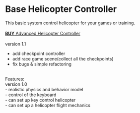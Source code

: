 # Base Helicopter Controller
This basic system control helicopter for your games or training.<br> 
<br>
<a href = "http://u3d.as/nxa"><strong> BUY</strong> Advanced Helicopter Controller</a>
<br>
<br> 
version 1.1<br> 
- add checkpoint controller<br>
- add race game scene(collect all the checkpoints)<br>
- fix bugs & simple refactoring <br>
<br> 
Features:<br> 
version 1.0<br> 
- realistic physics and behavior model <br> 
- control of the keyboard<br> 
- can set up key control helicopter<br> 
- can set up a helicopter flight mechanics<br>
